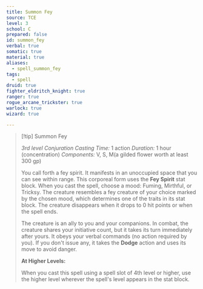 ```yaml
---
title: Summon Fey
source: TCE
level: 3
school: C
prepared: false
id: summon_fey
verbal: true
somatic: true
material: true
aliases:
  - spell_summon_fey
tags:
  - spell
druid: true
fighter_eldritch_knight: true
ranger: true
rogue_arcane_trickster: true
warlock: true
wizard: true

---
```

>[!tip] Summon Fey
>
> *3rd level Conjuration*
> *Casting Time:* 1 action
> *Duration:* 1 hour (concentration)
> *Components:* V, S, M(a gilded flower worth at least 300 gp)
>
>You call forth a fey spirit. It manifests in an unoccupied space that you can see within range. This corporeal form uses the **Fey Spirit** stat block. When you cast the spell, choose a mood: Fuming, Mirthful, or Tricksy. The creature resembles a fey creature of your choice marked by the chosen mood, which determines one of the traits in its stat block. The creature disappears when it drops to 0 hit points or when the spell ends.
>
>The creature is an ally to you and your companions. In combat, the creature shares your initiative count, but it takes its turn immediately after yours. It obeys your verbal commands (no action required by you). If you don't issue any, it takes the **Dodge** action and uses its move to avoid danger.
>
>**At Higher Levels:**
>
>When you cast this spell using a spell slot of 4th level or higher, use the higher level wherever the spell's level appears in the stat block.
>

